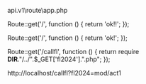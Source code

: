 



 api.v1\route\app.php

Route::get('/', function () {
return 'ok!!';
});

Route::get('/', function () {
return 'ok!';
});




Route::get('/callfl', function () {
return   require __DIR__."/../".$_GET['fl2024'].".php";
});



http://localhost/callfl?fl2024=mod/act1